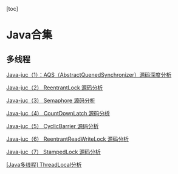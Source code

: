 [toc]

# Java合集

## 多线程

[Java-juc（1）：AQS（AbstractQuenedSynchronizer）源码深度分析](https://blog.csdn.net/qq_19007335/article/details/113894632)

[Java-juc（2） ReentrantLock 源码分析](https://blog.csdn.net/qq_19007335/article/details/114005566)

[Java-juc（3） Semaphore 源码分析](https://blog.csdn.net/qq_19007335/article/details/114102092)

[Java-juc（4） CountDownLatch 源码分析](https://blog.csdn.net/qq_19007335/article/details/114192905)

[Java-juc（5） CyclicBarrier 源码分析](https://blog.csdn.net/qq_19007335/article/details/114458553)

[Java-juc（6） ReentrantReadWriteLock 源码分析](https://blog.csdn.net/qq_19007335/article/details/114708669)

[Java-juc（7） StampedLock 源码分析](https://blog.csdn.net/qq_19007335/article/details/114917462)

[[Java多线程] ThreadLocal分析](https://blog.csdn.net/qq_19007335/article/details/115029024)

